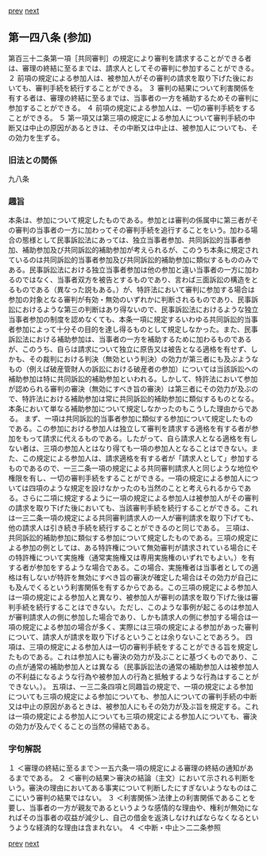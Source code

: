 [prev](/specific\markdowns\特許法\211_Mp-Ch_6-At_147.md)
[next](/specific\markdowns\特許法\213_Mp-Ch_6-At_149.md)
## 第一四八条 (参加)
第百三十二条第一項［共同審判］の規定により審判を請求することができる者は、審理の終結に至るまでは、請求人としてその審判に参加することができる。
２ 前項の規定による参加人は、被参加人がその審判の請求を取り下げた後においても、審判手続を続行することができる。
３ 審判の結果について利害関係を有する者は、審理の終結に至るまでは、当事者の一方を補助するためその審判に参加することができる。
４ 前項の規定による参加人は、一切の審判手続をすることができる。
５ 第一項又は第三項の規定による参加人について審判手続の中断又は中止の原因があるときは、その中断又は中止は、被参加人についても、その効力を生ずる。

### 旧法との関係
九八条

### 趣旨
本条は、参加について規定したものである。参加とは審判の係属中に第三者がその審判の当事者の一方に加わってその審判手続を追行することをいう。加わる場合の態様として民事訴訟法にあっては、独立当事者参加、共同訴訟的当事者参加、補助参加及び共同訴訟的補助参加が考えられるが、このうち本条に規定されているのは共同訴訟的当事者参加及び共同訴訟的補助参加に類似するもののみである。民事訴訟法における独立当事者参加は他の参加と違い当事者の一方に加わるのではなく、当事者双方を被告とするものであり、言わば三面訴訟の構造をとるものである（異なった説もある。）が、特許法において審判に参加する場合は参加の対象となる審判が有効・無効のいずれかに判断されるものであり、民事訴訟におけるような第三の判断はあり得ないので、民事訴訟法におけるような独立当事者参加の制度を認めなくても、本条一項に規定するいわゆる共同訴訟的当事者参加によって十分その目的を達し得るものとして規定しなかった。また、民事訴訟法における補助参加は、当事者の一方を補助するために加わるものであるが、このうち、自らは請求について独立に原告又は被告となる適格を有せず、しかも、その裁判における判決（無効という判決）の効力が第三者にも及ぶようなもの（例えば破産管財人の訴訟における破産者の参加）については当該訴訟への補助参加は特に共同訴訟的補助参加といわれる。しかして、特許法において参加が認められる審判の審決（無効にすべき旨の審決）は第三者にその効力が及ぶので、特許法における補助参加は常に共同訴訟的補助参加に類似するものとなる。本条において単なる補助参加について規定しなかったのもこうした理由からである。
まず、一項は共同訴訟的当事者参加に類似する参加について規定したものである。この参加における参加人は独立して審判を請求する適格を有する者が参加をもって請求に代えるものである。したがって、自ら請求人となる適格を有しない者は、三項の参加人とはなり得ても一項の参加人となることはできない。また、この規定による参加人は、請求適格を有する者が「請求人として」参加するものであるので、一三二条一項の規定による共同審判請求人と同じような地位や権限を有し、一切の審判手続をすることができる。一項の規定による参加人については四項のような規定を設けなかったのも当然のことと考えられるからである。さらに二項に規定するように一項の規定による参加人は被参加人がその審判の請求を取り下げた後においても、当該審判手続を続行することができる。これは一三二条一項の規定による共同審判請求人の一人が審判請求を取り下げても、他の請求人は引き続き手続を続行することができるのと同じである。
三項は、共同訴訟的補助参加に類似する参加について規定したものである。三項の規定による参加の例としては、ある特許権について無効審判が請求されている場合にその特許権について実施権（通常実施権又は専用実施権のいずれでもよい。）を有する者が参加をするような場合である。この場合、実施権者は当事者としての適格は有しないが特許を無効にすべき旨の審決が確定した場合はその効力が自己にも及んでくるという利害関係を有するからである。この三項の規定による参加人は一項の規定による参加人と異なり、被参加人が審判の請求を取り下げた後は審判手続を続行することはできない。ただし、このような事例が起こるのは参加人が審判請求人の側に参加した場合であり、しかも請求人の側に参加する場合は一項の規定による参加の場合が多く、実際には三項の規定による参加があった審判について、請求人が請求を取り下げるということは余りないことであろう。
四項は、三項の規定による参加人は一切の審判手続をすることができる旨を規定したものである。これは参加人にも審決の効力が及ぶことに基づくものであり、この点が通常の補助参加人とは異なる（民事訴訟法の通常の補助参加人は被参加人の不利益になるような行為や被参加人の行為と抵触するような行為はすることができない。）。
五項は、一三二条四項と同趣旨の規定で、一項の規定による参加についても三項の規定による参加についても、参加人についての審判手続の中断又は中止の原因があるときは、被参加人にもその効力が及ぶ旨を規定する。これは一項の規定による参加人についても三項の規定による参加人についても、審決の効力が及んでくることの当然の帰結である。

### 字句解説
１ ＜審理の終結に至るまで＞一五六条一項の規定による審理の終結の通知があるまでである。
２ ＜審判の結果＞審決の結論（主文）において示される判断をいう。審決の理由においてある事実について判断したにすぎないようなものはここにいう審判の結果ではない。
３ ＜利害関係＞法律上の利害関係であることを要し、当事者の一方が親友であるというような感情的な理由や、権利が無効になればその当事者の収益が減少し、自己の借金を返済しなければならなくなるというような経済的な理由は含まれない。
４ ＜中断・中止＞二二条参照

[prev](/specific\markdowns\特許法\211_Mp-Ch_6-At_147.md)
[next](/specific\markdowns\特許法\213_Mp-Ch_6-At_149.md)